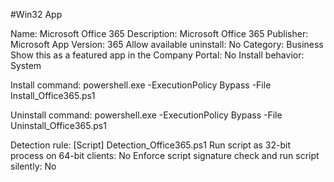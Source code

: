 #Win32 App

Name: Microsoft Office 365 Description: Microsoft Office 365 Publisher: Microsoft App Version: 365 Allow available uninstall: No Category: Business Show this as a featured app in the Company Portal: No Install behavior: System

Install command: powershell.exe -ExecutionPolicy Bypass -File Install_Office365.ps1

Uninstall command: powershell.exe -ExecutionPolicy Bypass -File Uninstall_Office365.ps1

Detection rule: [Script] Detection_Office365.ps1 Run script as 32-bit process on 64-bit clients: No Enforce script signature check and run script silently: No
